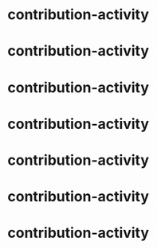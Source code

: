 # contribution-activity
# contribution-activity
# contribution-activity
# contribution-activity
# contribution-activity
# contribution-activity
# contribution-activity
